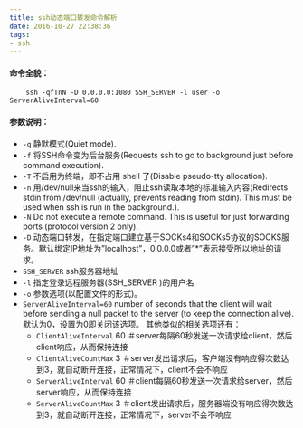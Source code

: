 ```yaml
---
title: ssh动态端口转发命令解析
date: 2016-10-27 22:38:36
tags:
- ssh
---
```

#### 命令全貌：
        ssh -qfTnN -D 0.0.0.0:1080 SSH_SERVER -l user -o ServerAliveInterval=60

#### 参数说明：

* `-q`   静默模式(Quiet mode).
* `-f`    将SSH命令变为后台服务(Requests ssh to go to background just before command execution).
* `-T`  不启用为终端，即不占用 shell 了(Disable pseudo-tty allocation).
* `-n`  用/dev/null来当ssh的输入，阻止ssh读取本地的标准输入内容(Redirects stdin from /dev/null (actually, prevents reading from stdin). This must be used when ssh is run in the background.).
* `-N`  Do not execute a remote command. This is useful for just forwarding ports (protocol version 2 only).
* `-D`  动态端口转发，在指定端口建立基于SOCKs4和SOCKs5协议的SOCKS服务。默认绑定IP地址为”localhost”，0.0.0.0或者”*”表示接受所以地址的请求。
* `SSH_SERVER`  ssh服务器地址
* `-l`  指定登录远程服务器(SSH_SERVER )的用户名
* `-o`  参数选项(以配置文件的形式)。
* `ServerAliveInterval=60`   number of seconds that the client will wait before sending a null packet to the server (to keep the connection alive).默认为0，设置为0即关闭该选项。
    其他类似的相关选项还有：
    * `ClientAliveInterval` 60 ＃server每隔60秒发送一次请求给client，然后client响应，从而保持连接
    * `ClientAliveCountMax` 3 ＃server发出请求后，客户端没有响应得次数达到3，就自动断开连接，正常情况下，client不会不响应
    * `ServerAliveInterval` 60 ＃client每隔60秒发送一次请求给server，然后server响应，从而保持连接
    * `ServerAliveCountMax` 3  ＃client发出请求后，服务器端没有响应得次数达到3，就自动断开连接，正常情况下，server不会不响应